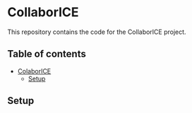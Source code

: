# CollaborICE

This repository contains the code for the CollaborICE project.

## Table of contents

- [ColaborICE](#collaborice)
  * [Setup](#setup)

## Setup

  